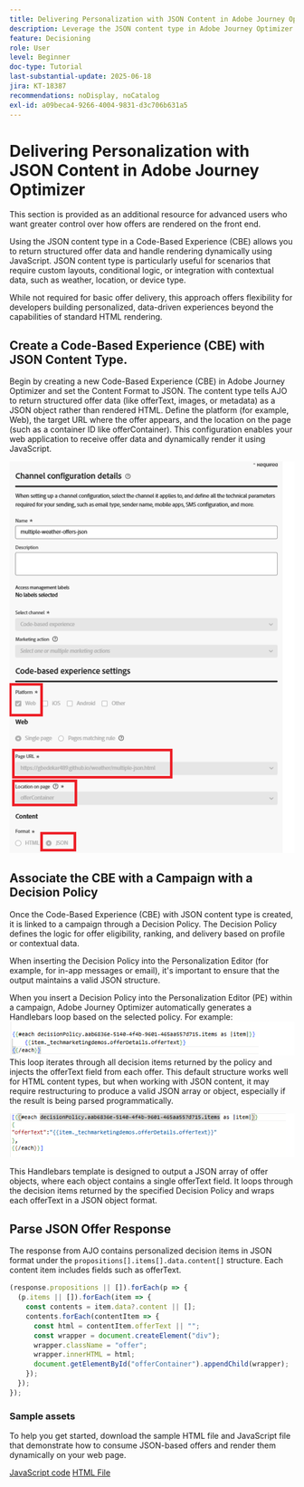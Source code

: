 ```yaml
---
title: Delivering Personalization with JSON Content in Adobe Journey Optimizer
description: Leverage the JSON content type in Adobe Journey Optimizer (AJO) to build flexible, data-driven personalization experiences.
feature: Decisioning
role: User
level: Beginner
doc-type: Tutorial
last-substantial-update: 2025-06-18
jira: KT-18387
recommendations: noDisplay, noCatalog
exl-id: a09beca4-9266-4004-9831-d3c706b631a5
---
```

# Delivering Personalization with JSON Content in Adobe Journey Optimizer

This section is provided as an additional resource for advanced users who want greater control over how offers are rendered on the front end.

Using the JSON content type in a Code-Based Experience (CBE) allows you to return structured offer data and handle rendering dynamically using JavaScript. JSON content type is particularly useful for scenarios that require custom layouts, conditional logic, or integration with contextual data, such as weather, location, or device type.

While not required for basic offer delivery, this approach offers flexibility for developers building personalized, data-driven experiences beyond the capabilities of standard HTML rendering.

## Create a Code-Based Experience (CBE) with JSON Content Type.

Begin by creating a new Code-Based Experience (CBE) in Adobe Journey Optimizer and set the Content Format to JSON. The content type tells AJO to return structured offer data (like offerText, images, or metadata) as a JSON object rather than rendered HTML. Define the platform (for example, Web), the target URL where the offer appears, and the location on the page (such as a container ID like offerContainer). This configuration enables your web application to receive offer data and dynamically render it using JavaScript.

![json-content-type](assets/cbe-json-content.png)

## Associate the CBE with a Campaign with a Decision Policy

Once the Code-Based Experience (CBE) with JSON content type is created, it is linked to a campaign through a Decision Policy. The Decision Policy defines the logic for offer eligibility, ranking, and delivery based on profile or contextual data.

When inserting the Decision Policy into the Personalization Editor (for example, for in-app messages or email), it's important to ensure that the output maintains a valid JSON structure. 

When you insert a Decision Policy into the Personalization Editor (PE) within a campaign, Adobe Journey Optimizer automatically generates a Handlebars loop based on the selected policy. For example:
![default-code](assets/handlebar-code-default.png)
This loop iterates through all decision items returned by the policy and injects the offerText field from each offer. This default structure works well for HTML content types, but when working with JSON content, it may require restructuring to produce a valid JSON array or object, especially if the result is being parsed programmatically.

![restructured-code](assets/restructured-code.png)

This Handlebars template is designed to output a JSON array of offer objects, where each object contains a single offerText field. It loops through the decision items returned by the specified Decision Policy and wraps each offerText in a JSON object format.

## Parse JSON Offer Response

The response from AJO contains personalized decision items in JSON format under the `propositions[].items[].data.content[]` structure. Each content item includes fields such as offerText.

```javascript
(response.propositions || []).forEach(p => {
  (p.items || []).forEach(item => {
    const contents = item.data?.content || [];
    contents.forEach(contentItem => {
      const html = contentItem.offerText || "";
      const wrapper = document.createElement("div");
      wrapper.className = "offer";
      wrapper.innerHTML = html;
      document.getElementById("offerContainer").appendChild(wrapper);
    });
  });
});

```

### Sample assets

To help you get started, download the sample HTML file and JavaScript file that demonstrate how to consume JSON-based offers and render them dynamically on your web page.

[JavaScript code](assets/weather-related-offers-script-multiple-json.js)
[HTML File](assets/multiple-json.html)
